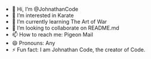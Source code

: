 - 👋 Hi, I’m @JohnathanCode
- 👀 I’m interested in Karate
- 🌱 I’m currently learning The Art of War
- 💞️ I’m looking to collaborate on README.md
- 📫 How to reach me: Pigeon Mail
- 😄 Pronouns: Any
- ⚡ Fun fact: I am Johnathan Code, the creator of Code.

<!---
JohnathanCode/JohnathanCode is a ✨ special ✨ repository because its `README.md` (this file) appears on your GitHub profile.
You can click the Preview link to take a look at your changes.
--->
